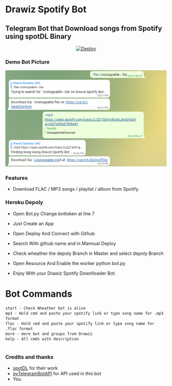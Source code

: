 # Drawiz Spotify Bot #
## Telegram Bot that Download songs from Spotify using spotDL Binary ##

<p align="center">
<a href="https://heroku.com/deploy?template=https://github.com/DRAWIZ/Drawiz-FLAC-MP3">
  <img src="https://www.herokucdn.com/deploy/button.svg" alt="Deploy">
</a>
</p>

### Demo Bot Picture ###
![demo](.github/assets/demo.png)


### Features ###

- Download FLAC / MP3 songs / playlist / album from Spotify.

### Heroku Depoly ###

- Open Bot.py Change bottoken at line 7

- Just Create an App

- Open Deploy And Connect with Github

- Search With github name and in Mannual Deploy 

- Check wheather the depoly Branch in Master and select depoly Branch
 
- Open Resource And Enable the worker python bot.py

- Enjoy With your Drawiz Spotify Downlloader Bot.

# Bot Commands
```
start - Check Wheather bot is alive
mp3 - Hold cmd and paste your spotify link or type song name for .mp3 format
flac - Hold cmd and paste your spotify link or type song name for .flac format
more - more bot and groups from Drawiz
help - All cmds with description
 
```


### Credits and thanks ###
- [spotDL](https://github.com/spotdl) for their work
- [pyTelegramBotAPI](https://github.com/eternnoir/pyTelegramBotAPI) for API used in this bot
- You
